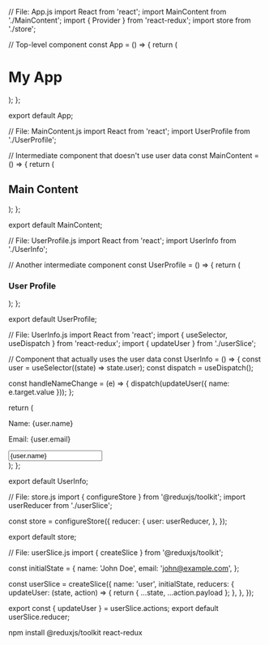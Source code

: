 // File: App.js
import React from 'react';
import MainContent from './MainContent';
import { Provider } from 'react-redux';
import store from './store';

// Top-level component
const App = () => {
  return (
    <Provider store={store}>
      <div>
        <h1>My App</h1>
        <MainContent />
      </div>
    </Provider>
  );
};

export default App;

// File: MainContent.js
import React from 'react';
import UserProfile from './UserProfile';

// Intermediate component that doesn't use user data
const MainContent = () => {
  return (
    <div>
      <h2>Main Content</h2>
      <UserProfile />
    </div>
  );
};

export default MainContent;

// File: UserProfile.js
import React from 'react';
import UserInfo from './UserInfo';

// Another intermediate component
const UserProfile = () => {
  return (
    <div>
      <h3>User Profile</h3>
      <UserInfo />
    </div>
  );
};

export default UserProfile;

// File: UserInfo.js
import React from 'react';
import { useSelector, useDispatch } from 'react-redux';
import { updateUser } from './userSlice';

// Component that actually uses the user data
const UserInfo = () => {
  const user = useSelector((state) => state.user);
  const dispatch = useDispatch();

  const handleNameChange = (e) => {
    dispatch(updateUser({ name: e.target.value }));
  };

  return (
    <div>
      <p>Name: {user.name}</p>
      <p>Email: {user.email}</p>
      <input 
        type="text" 
        value={user.name} 
        onChange={handleNameChange} 
        placeholder="Change name"
      />
    </div>
  );
};

export default UserInfo;

// File: store.js
import { configureStore } from '@reduxjs/toolkit';
import userReducer from './userSlice';

const store = configureStore({
  reducer: {
    user: userReducer,
  },
});

export default store;

// File: userSlice.js
import { createSlice } from '@reduxjs/toolkit';

const initialState = {
  name: 'John Doe',
  email: 'john@example.com',
};

const userSlice = createSlice({
  name: 'user',
  initialState,
  reducers: {
    updateUser: (state, action) => {
      return { ...state, ...action.payload };
    },
  },
});

export const { updateUser } = userSlice.actions;
export default userSlice.reducer;


npm install @reduxjs/toolkit react-redux
